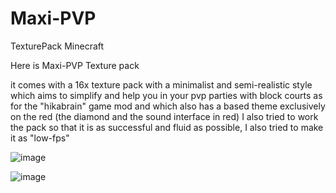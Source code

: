 # Maxi-PVP
TexturePack Minecraft

Here is Maxi-PVP Texture pack

it comes with a 16x texture pack with a minimalist and semi-realistic style which aims to simplify and help you in your pvp parties with block courts as for the "hikabrain" game mod and which also has a based theme exclusively on the red (the diamond and the sound interface in red) I also tried to work the pack so that it is as successful and fluid as possible, I also tried to make it as "low-fps"

![image](https://user-images.githubusercontent.com/63310746/125864739-6a98cf7d-4dca-4d24-b983-e7b509b31953.png)

![image](https://user-images.githubusercontent.com/63310746/125864758-0b80c419-f1a0-4366-9f73-cb676dccb40e.png)
